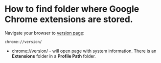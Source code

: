 # How to find folder where Google Chrome extensions are stored.

Navigate your browser to [version page](chrome://version/):

```
chrome://version/
```

- chrome://version/ - will open page with system information. There is an **Extensions** folder in a **Profile Path** folder.
